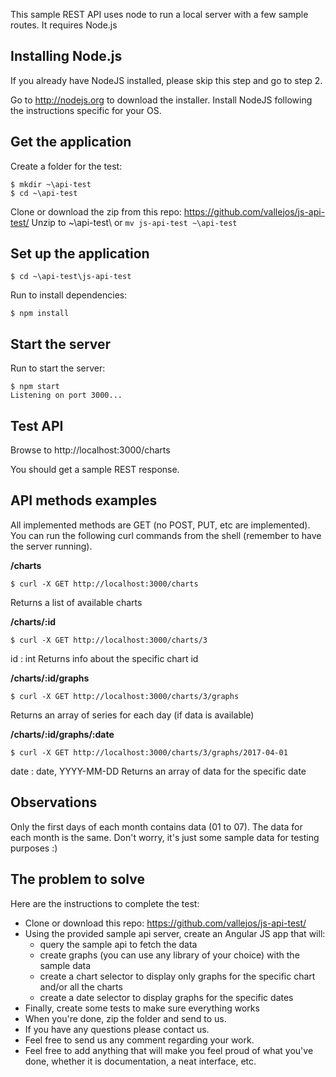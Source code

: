 This sample REST API uses node to run a local server with a few sample routes. It requires Node.js


## Installing Node.js

If you already have NodeJS installed, please skip this step and go to step 2.

Go to http://nodejs.org to download the installer. Install NodeJS following the instructions specific for your OS.


## Get the application

Create a folder for the test:
```
$ mkdir ~\api-test
$ cd ~\api-test
```

Clone or download the zip from this repo: https://github.com/vallejos/js-api-test/
Unzip to ~\api-test\ or `mv js-api-test ~\api-test`


## Set up the application
```
$ cd ~\api-test\js-api-test
```
Run to install dependencies:
```
$ npm install
```

## Start the server

Run to start the server:
```
$ npm start
Listening on port 3000...
```

## Test API

Browse to http://localhost:3000/charts

You should get a sample REST response.


## API methods examples

All implemented methods are GET (no POST, PUT, etc are implemented). You can run the following curl commands from the shell (remember to have the server running).

**/charts**
```
$ curl -X GET http://localhost:3000/charts
```
Returns a list of available charts

**/charts/:id**
```
$ curl -X GET http://localhost:3000/charts/3
```
id : int
Returns info about the specific chart id

**/charts/:id/graphs**
```
$ curl -X GET http://localhost:3000/charts/3/graphs
```
Returns an array of series for each day (if data is available)

**/charts/:id/graphs/:date**
```
$ curl -X GET http://localhost:3000/charts/3/graphs/2017-04-01
```
date :  date, YYYY-MM-DD
Returns an array of data for the specific date


## Observations

Only the first days of each month contains data (01 to 07). The data for each month is the same. Don't worry, it's just some sample data for testing purposes :)


## The problem to solve

Here are the instructions to complete the test:

- Clone or download this repo: https://github.com/vallejos/js-api-test/
- Using the provided sample api server, create an Angular JS app that will:
  - query the sample api to fetch the data
  - create graphs (you can use any library of your choice) with the sample data
  - create a chart selector to display only graphs for the specific chart and/or all the charts
  - create a date selector to display graphs for the specific dates
- Finally, create some tests to make sure everything works
- When you're done, zip the folder and send to us.
- If you have any questions please contact us.
- Feel free to send us any comment regarding your work.
- Feel free to add anything that will make you feel proud of what you've done, whether it is documentation, a neat interface, etc.
